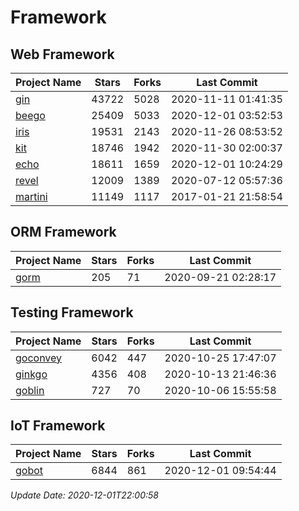 # Framework

## Web Framework
| Project Name | Stars | Forks | Last Commit |
| ------------ | ----- | ----- | ----------- |
| [gin](https://github.com/gin-gonic/gin) | 43722 | 5028 | 2020-11-11 01:41:35 |
| [beego](https://github.com/astaxie/beego) | 25409 | 5033 | 2020-12-01 03:52:53 |
| [iris](https://github.com/kataras/iris) | 19531 | 2143 | 2020-11-26 08:53:52 |
| [kit](https://github.com/go-kit/kit) | 18746 | 1942 | 2020-11-30 02:00:37 |
| [echo](https://github.com/labstack/echo) | 18611 | 1659 | 2020-12-01 10:24:29 |
| [revel](https://github.com/revel/revel) | 12009 | 1389 | 2020-07-12 05:57:36 |
| [martini](https://github.com/go-martini/martini) | 11149 | 1117 | 2017-01-21 21:58:54 |

## ORM Framework
| Project Name | Stars | Forks | Last Commit |
| ------------ | ----- | ----- | ----------- |
| [gorm](https://github.com/jinzhu/gorm) | 205 | 71 | 2020-09-21 02:28:17 |

## Testing Framework
| Project Name | Stars | Forks | Last Commit |
| ------------ | ----- | ----- | ----------- |
| [goconvey](https://github.com/smartystreets/goconvey) | 6042 | 447 | 2020-10-25 17:47:07 |
| [ginkgo](https://github.com/onsi/ginkgo) | 4356 | 408 | 2020-10-13 21:46:36 |
| [goblin](https://github.com/franela/goblin) | 727 | 70 | 2020-10-06 15:55:58 |

## IoT Framework
| Project Name | Stars | Forks | Last Commit |
| ------------ | ----- | ----- | ----------- |
| [gobot](https://github.com/hybridgroup/gobot) | 6844 | 861 | 2020-12-01 09:54:44 |

*Update Date: 2020-12-01T22:00:58*